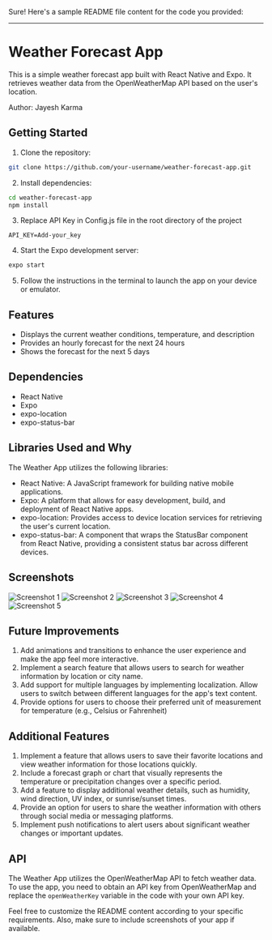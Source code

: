 Sure! Here's a sample README file content for the code you provided:

---

# Weather Forecast App

This is a simple weather forecast app built with React Native and Expo. It retrieves weather data from the OpenWeatherMap API based on the user's location.

Author: Jayesh Karma

## Getting Started

1. Clone the repository:

```bash
git clone https://github.com/your-username/weather-forecast-app.git
```

2. Install dependencies:

```bash
cd weather-forecast-app
npm install
```

3. Replace API Key in Config.js file in the root directory of the project 

```
API_KEY=Add-your_key
```

4. Start the Expo development server:

```bash
expo start
```

5. Follow the instructions in the terminal to launch the app on your device or emulator.

## Features

- Displays the current weather conditions, temperature, and description
- Provides an hourly forecast for the next 24 hours
- Shows the forecast for the next 5 days

## Dependencies

- React Native
- Expo
- expo-location
- expo-status-bar

## Libraries Used and Why

The Weather App utilizes the following libraries:

- React Native: A JavaScript framework for building native mobile applications.
- Expo: A platform that allows for easy development, build, and deployment of React Native apps.
- expo-location: Provides access to device location services for retrieving the user's current location.
- expo-status-bar: A component that wraps the StatusBar component from React Native, providing a consistent status bar across different devices.


## Screenshots

![Screenshot 1](https://www.linkpicture.com/q/Screenshot_20230611-162630_Expo-Go.jpg)
![Screenshot 2](https://www.linkpicture.com/q/Screenshot_20230611-162641_Expo-Go.jpg)
![Screenshot 3](https://www.linkpicture.com/q/Screenshot_20230611-162659_Expo-Go.jpg)
![Screenshot 4](https://www.linkpicture.com/q/Screenshot_20230611-162653_Expo-Go.jpg)
![Screenshot 5](https://www.linkpicture.com/q/Screenshot_20230611-162707_Expo-Go.jpg)


##  Future Improvements

1. Add animations and transitions to enhance the user experience and make the app feel more interactive.
2. Implement a search feature that allows users to search for weather information by location or city name.
3. Add support for multiple languages by implementing localization. Allow users to switch between different languages for the app's text content.
4. Provide options for users to choose their preferred unit of measurement for temperature (e.g., Celsius or Fahrenheit)

## Additional Features
1. Implement a feature that allows users to save their favorite locations and view weather information for those locations quickly.
2. Include a forecast graph or chart that visually represents the temperature or precipitation changes over a specific period.
3. Add a feature to display additional weather details, such as humidity, wind direction, UV index, or sunrise/sunset times.
4. Provide an option for users to share the weather information with others through social media or messaging platforms.
5. Implement push notifications to alert users about significant weather changes or important updates.

## API

The Weather App utilizes the OpenWeatherMap API to fetch weather data. To use the app, you need to obtain an API key from OpenWeatherMap and replace the `openWeatherKey` variable in the code with your own API key.



Feel free to customize the README content according to your specific requirements. Also, make sure to include screenshots of your app if available.